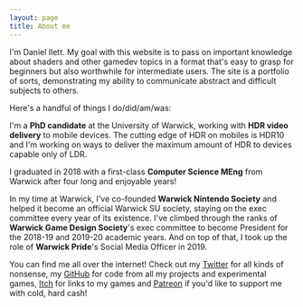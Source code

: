 ```yaml
---
layout: page
title: About me
---
```


I'm Daniel Ilett. My goal with this website is to pass on important knowledge about shaders and other gamedev topics in a format that's easy to grasp for beginners but also worthwhile for intermediate users. The site is a portfolio of sorts, demonstrating my ability to communicate abstract and difficult subjects to others. 

Here's a handful of things I do/did/am/was:

I'm a **PhD candidate** at the University of Warwick, working with **HDR video delivery** to mobile devices. The cutting edge of HDR on mobiles is HDR10 and I'm working on ways to deliver the maximum amount of HDR to devices capable only of LDR.

I graduated in 2018 with a first-class **Computer Science MEng** from Warwick after four long and enjoyable years!

In my time at Warwick, I've co-founded **Warwick Nintendo Society** and helped it become an official Warwick SU society, staying on the exec committee every year of its existence. I've climbed through the ranks of **Warwick Game Design Society**'s exec committee to become President for the 2018-19 and 2019-20 academic years. And on top of that, I took up the role of **Warwick Pride**'s Social Media Officer in 2019.

You can find me all over the internet! Check out my [Twitter](https://twitter.com/daniel_ilett) for all kinds of nonsense, my [GitHub](https://github.com/daniel-ilett) for code from all my projects and experimental games, [Itch](https://danielilett.itch.io/) for links to my games and [Patreon](https://www.patreon.com/danielilett) if you'd like to support me with cold, hard cash!
